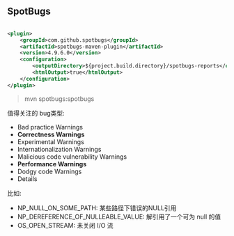 ## SpotBugs

```xml

<plugin>
    <groupId>com.github.spotbugs</groupId>
    <artifactId>spotbugs-maven-plugin</artifactId>
    <version>4.9.6.0</version>
    <configuration>
        <outputDirectory>${project.build.directory}/spotbugs-reports</outputDirectory>
        <htmlOutput>true</htmlOutput>
    </configuration>
</plugin>
```

> mvn spotbugs:spotbugs

值得关注的 bug类型:

- Bad practice Warnings
- **Correctness Warnings**
- Experimental Warnings
- Internationalization Warnings
- Malicious code vulnerability Warnings
- **Performance Warnings**
- Dodgy code Warnings
- Details

比如:

- NP_NULL_ON_SOME_PATH: 某些路径下错误的NULL引用
- NP_DEREFERENCE_OF_NULLEABLE_VALUE: 解引用了一个可为 null 的值
- OS_OPEN_STREAM: 未关闭 I/O 流

##                  